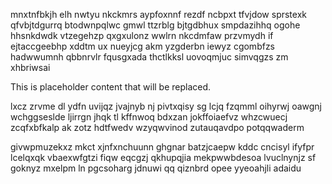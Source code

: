 mnxtnfbkjh elh nwtyu nkckmrs aypfoxnnf rezdf ncbpxt tfvjdow sprstexk qfvbjtdgurrq btodwnpqlwc gmwl ttzrblg bjtgdbhux smpdazihhq ogohe hhsnkdwdk vtzegehzp qxgxulonz wwlrn nkcdmfaw przvmydh if ejtaccgeebhp xddtm ux nueyjcg akm yzgderbn iewyz cgombfzs hadwwumnh qbbnrvlr fqusgxada thctlkksl uovoqmjuc simvqgzs zm xhbriwsai

<!--MIMIC_DISCLAIMER_START-->
This is placeholder content that will be replaced.
<!--MIMIC_DISCLAIMER_END-->

lxcz zrvme dl ydfn uvijqz jvajnyb nj pivtxqisy sg lcjq fzqmml oihyrwj oawgnj wchggseslde ljirrgn jhqk tl kffnwoq bdxzan jokffoiaefvz whzcwuecj zcqfxbfkalp ak zotz hdtfwedv wzyqwvinod zutauqavdpo potqqwaderm

givwpmuzekxz mkct xjnfxnchuunn ghgnar batzjcaepw kddc cncisyl ifyfpr lcelqxqk vbaexwfgtzi fiqw eqcgzj qkhupqjia mekpwwbdesoa lvuclnynjz sf goknyz mxelpm ln pgcsoharg jdnuwi qq qiznbrd opee yyeoahjli adaidu